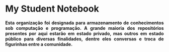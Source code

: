 # My Student Notebook

<div align="justify">

**Esta organização foi designada para armazenamento de conhecimentos sob computação e programação. A grande maioria dos repositórios presentes por aqui estarão em estado privado, mas outros em estado público para diversas finalidades, dentre eles conversas e troca de figurinhas entre a comunidade.**

</div>
